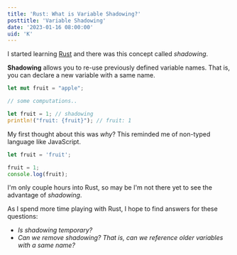 ```yaml
---
title: 'Rust: What is Variable Shadowing?'
posttitle: 'Variable Shadowing'
date: '2023-01-16 08:00:00'
uid: 'K'
---
```


I started learning [Rust](https://www.rust-lang.org/) and there was this concept called _shadowing_.

**Shadowing** allows you to re-use previously defined variable names. That is, you can declare a new variable with a same name.

```rust
let mut fruit = "apple";

// some computations..

let fruit = 1; // shadowing
println!("fruit: {fruit}"); // fruit: 1
```

My first thought about this was _why_? This reminded me of non-typed language like JavaScript.

```js
let fruit = 'fruit';

fruit = 1;
console.log(fruit);
```

I'm only couple hours into Rust, so may be I'm not there yet to see the advantage of _shadowing_.

As I spend more time playing with Rust, I hope to find answers for these questions:

-   _Is shadowing temporary?_
-   _Can we remove shadowing? That is, can we reference older variables with a same name?_
